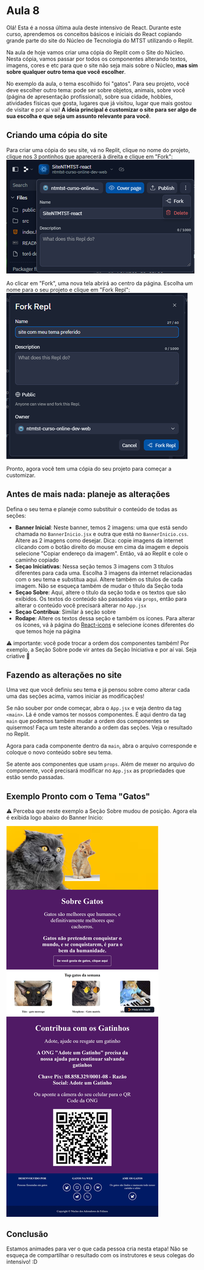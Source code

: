 # Aula 8

Olá! Esta é a nossa última aula deste intensivo de React. Durante este curso, aprendemos os conceitos básicos e iniciais do React copiando grande parte do site do Núcleo de Tecnologia do MTST utilizando o Replit.

Na aula de hoje vamos criar uma cópia do Replit com o Site do Núcleo. Nesta cópia, vamos passar por todos os componentes alterando textos, imagens, cores e etc para que o site não seja mais sobre o Núcleo, **mas sim sobre qualquer outro tema que você escolher**.

No exemplo da aula, o tema escolhido foi "gatos". Para seu projeto, você deve escolher outro tema: pode ser sobre objetos, animais, sobre você (página de apresentação profissional), sobre sua cidade, hobbies, atividades físicas que gosta, lugares que já visitou, lugar que mais gostou de visitar e por aí vai!  **A ideia principal é customizar o site para ser algo de sua escolha e que seja um assunto relevante para você**.

## Criando uma cópia do site

Para criar uma cópia do seu site, vá no Replit, clique no nome do projeto, clique nos 3 pontinhos que aparecerá à direita e clique em "Fork":
![como fazer fork](fork.png)

Ao clicar em "Fork", uma nova tela abrirá ao centro da página. Escolha um nome para o seu projeto e clique em "Fork Repl":
![submit fork](fork-submit.png)

Pronto, agora você tem uma cópia do seu projeto para começar a customizar.

## Antes de mais nada: planeje as alterações

Defina o seu tema e planeje como substituir o conteúdo de todas as seções:
- **Banner Inicial**: Neste banner, temos 2 imagens: uma que está sendo chamada no `BannerInicio.jsx` e outra que está no `BannerInicio.css`. Altere as 2 imagens como desejar. Dica: copie imagens da internet clicando com o botão direito do mouse em cima da imagem e depois selecione "Copiar endereço da imagem". Então, vá ao Replit e cole o caminho copiado
- **Seçao Iniciativas**: Nessa seção temos 3 imagens com 3 títulos diferentes para cada uma. Escolha 3 imagens da internet relacionadas com o seu tema e substitua aqui. Altere também os títulos de cada imagem. Não se esqueça também de mudar o título da Seção toda
- **Seçao Sobre**: Aqui, altere o título da seção toda e os textos que são exibidos. Os textos do conteúdo são passados via `props`, então para alterar o conteúdo você precisará alterar no `App.jsx`
- **Seçao Contribua**: Similar à seção sobre
- **Rodape**: Altere os textos dessa seção e também os ícones. Para alterar os ícones, vá à página do [React-icons](https://react-icons.github.io/react-icons/) e selecione ícones diferentes do que temos hoje na página

⚠️ importante: você pode trocar a ordem dos componentes também! Por exemplo, a Seção Sobre pode vir antes da Seção Iniciativa e por aí vai. Seja criative 🎨

## Fazendo as alterações no site

Uma vez que você definiu seu tema e já pensou sobre como alterar cada uma das seções acima, vamos iniciar as modificações!

Se não souber por onde começar, abra o `App.jsx` e veja dentro da tag `<main>`. Lá é onde vamos ter nossos componentes. É aqui dentro da tag `main` que podemos também mudar a ordem dos componentes se quisermos! Faça um teste alterando a ordem das seções. Veja o resultado no Replit.

Agora para cada componente dentro da `main`, abra o arquivo corresponde e coloque o novo conteúdo sobre seu tema.

Se atente aos componentes que usam `props`. Além de mexer no arquivo do componente, você precisará modificar no `App.jsx` as propriedades que estão sendo passadas.

## Exemplo Pronto com o Tema "Gatos"

⚠️ Perceba que neste exemplo a Seção Sobre mudou de posição. Agora ela é exibida logo abaixo do Banner Inicio:

![site sample](exemplo.png)

## Conclusão

Estamos animades para ver o que cada pessoa cria nesta etapa! Não se esqueça de compartilhar o resultado com os instrutores e seus colegas do intensivo! :D